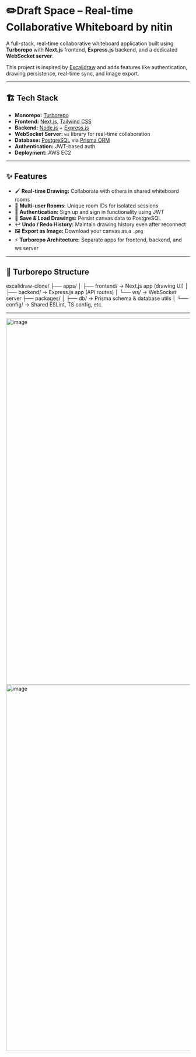 # ✏️Draft Space – Real-time Collaborative Whiteboard by nitin

A full-stack, real-time collaborative whiteboard application built using **Turborepo** with **Next.js** frontend, **Express.js** backend, and a dedicated **WebSocket server**.

This project is inspired by [Excalidraw](https://excalidraw.com) and adds features like authentication, drawing persistence, real-time sync, and image export.

---

## 🏗️ Tech Stack

- **Monorepo:** [Turborepo](https://turbo.build/)
- **Frontend:** [Next.js](https://nextjs.org/), [Tailwind CSS](https://tailwindcss.com/)
- **Backend:** [Node.js](https://nodejs.org/) + [Express.js](https://expressjs.com/)
- **WebSocket Server:** `ws` library for real-time collaboration
- **Database:** [PostgreSQL](https://www.postgresql.org/) via [Prisma ORM](https://www.prisma.io/)
- **Authentication:** JWT-based auth
- **Deployment:** AWS EC2

---

## ✨ Features

- 🖌️ **Real-time Drawing:** Collaborate with others in shared whiteboard rooms
- 🧩 **Multi-user Rooms:** Unique room IDs for isolated sessions
- 🔐 **Authentication:** Sign up and sign in functionality using JWT
- 💾 **Save & Load Drawings:** Persist canvas data to PostgreSQL
- ↩️ **Undo / Redo History:** Maintain drawing history even after reconnect
- 🖼️ **Export as Image:** Download your canvas as a `.png`
- ⚡ **Turborepo Architecture:** Separate apps for frontend, backend, and ws server

---

## 🧱 Turborepo Structure

excalidraw-clone/
├── apps/
│ ├── frontend/ → Next.js app (drawing UI)
│ ├── backend/ → Express.js app (API routes)
│ └── ws/ → WebSocket server
├── packages/
│ ├── db/ → Prisma schema & database utils
│ └── config/ → Shared ESLint, TS config, etc.

--- 
<img width="1895" height="1001" alt="image" src="https://github.com/user-attachments/assets/437a55c7-8f8d-4094-9966-90841606b250" />

<img width="1919" height="1000" alt="image" src="https://github.com/user-attachments/assets/e93a9204-f1c1-4c13-9661-131b93c42de6" />
